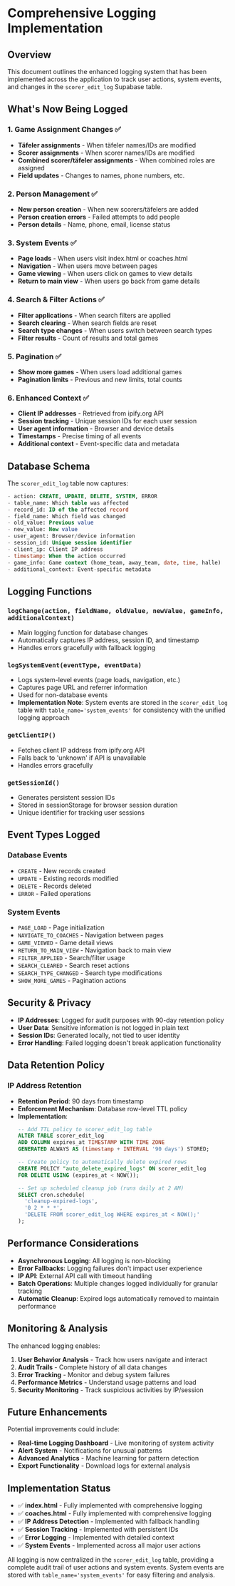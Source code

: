 # Comprehensive Logging Implementation

## Overview
This document outlines the enhanced logging system that has been implemented across the application to track user actions, system events, and changes in the `scorer_edit_log` Supabase table.

## What's Now Being Logged

### 1. **Game Assignment Changes** ✅
- **Täfeler assignments** - When täfeler names/IDs are modified
- **Scorer assignments** - When scorer names/IDs are modified  
- **Combined scorer/täfeler assignments** - When combined roles are assigned
- **Field updates** - Changes to names, phone numbers, etc.

### 2. **Person Management** ✅
- **New person creation** - When new scorers/täfelers are added
- **Person creation errors** - Failed attempts to add people
- **Person details** - Name, phone, email, license status

### 3. **System Events** ✅
- **Page loads** - When users visit index.html or coaches.html
- **Navigation** - When users move between pages
- **Game viewing** - When users click on games to view details
- **Return to main view** - When users go back from game details

### 4. **Search & Filter Actions** ✅
- **Filter applications** - When search filters are applied
- **Search clearing** - When search fields are reset
- **Search type changes** - When users switch between search types
- **Filter results** - Count of results and total games

### 5. **Pagination** ✅
- **Show more games** - When users load additional games
- **Pagination limits** - Previous and new limits, total counts

### 6. **Enhanced Context** ✅
- **Client IP addresses** - Retrieved from ipify.org API
- **Session tracking** - Unique session IDs for each user session
- **User agent information** - Browser and device details
- **Timestamps** - Precise timing of all events
- **Additional context** - Event-specific data and metadata

## Database Schema

The `scorer_edit_log` table now captures:

```sql
- action: CREATE, UPDATE, DELETE, SYSTEM, ERROR
- table_name: Which table was affected
- record_id: ID of the affected record
- field_name: Which field was changed
- old_value: Previous value
- new_value: New value
- user_agent: Browser/device information
- session_id: Unique session identifier
- client_ip: Client IP address
- timestamp: When the action occurred
- game_info: Game context (home_team, away_team, date, time, halle)
- additional_context: Event-specific metadata
```

## Logging Functions

### `logChange(action, fieldName, oldValue, newValue, gameInfo, additionalContext)`
- Main logging function for database changes
- Automatically captures IP address, session ID, and timestamp
- Handles errors gracefully with fallback logging

### `logSystemEvent(eventType, eventData)`
- Logs system-level events (page loads, navigation, etc.)
- Captures page URL and referrer information
- Used for non-database events
- **Implementation Note**: System events are stored in the `scorer_edit_log` table with `table_name='system_events'` for consistency with the unified logging approach

### `getClientIP()`
- Fetches client IP address from ipify.org API
- Falls back to 'unknown' if API is unavailable
- Handles errors gracefully

### `getSessionId()`
- Generates persistent session IDs
- Stored in sessionStorage for browser session duration
- Unique identifier for tracking user sessions

## Event Types Logged

### Database Events
- `CREATE` - New records created
- `UPDATE` - Existing records modified
- `DELETE` - Records deleted
- `ERROR` - Failed operations

### System Events
- `PAGE_LOAD` - Page initialization
- `NAVIGATE_TO_COACHES` - Navigation between pages
- `GAME_VIEWED` - Game detail views
- `RETURN_TO_MAIN_VIEW` - Navigation back to main view
- `FILTER_APPLIED` - Search/filter usage
- `SEARCH_CLEARED` - Search reset actions
- `SEARCH_TYPE_CHANGED` - Search type modifications
- `SHOW_MORE_GAMES` - Pagination actions

## Security & Privacy

- **IP Addresses**: Logged for audit purposes with 90-day retention policy
- **User Data**: Sensitive information is not logged in plain text
- **Session IDs**: Generated locally, not tied to user identity
- **Error Handling**: Failed logging doesn't break application functionality

## Data Retention Policy

### IP Address Retention
- **Retention Period**: 90 days from timestamp
- **Enforcement Mechanism**: Database row-level TTL policy
- **Implementation**: 
  ```sql
  -- Add TTL policy to scorer_edit_log table
  ALTER TABLE scorer_edit_log 
  ADD COLUMN expires_at TIMESTAMP WITH TIME ZONE 
  GENERATED ALWAYS AS (timestamp + INTERVAL '90 days') STORED;
  
  -- Create policy to automatically delete expired rows
  CREATE POLICY "auto_delete_expired_logs" ON scorer_edit_log
  FOR DELETE USING (expires_at < NOW());
  
  -- Set up scheduled cleanup job (runs daily at 2 AM)
  SELECT cron.schedule(
    'cleanup-expired-logs',
    '0 2 * * *',
    'DELETE FROM scorer_edit_log WHERE expires_at < NOW();'
  );
  ```

## Performance Considerations

- **Asynchronous Logging**: All logging is non-blocking
- **Error Fallbacks**: Logging failures don't impact user experience
- **IP API**: External API call with timeout handling
- **Batch Operations**: Multiple changes logged individually for granular tracking
- **Automatic Cleanup**: Expired logs automatically removed to maintain performance

## Monitoring & Analysis

The enhanced logging enables:

1. **User Behavior Analysis** - Track how users navigate and interact
2. **Audit Trails** - Complete history of all data changes
3. **Error Tracking** - Monitor and debug system failures
4. **Performance Metrics** - Understand usage patterns and load
5. **Security Monitoring** - Track suspicious activities by IP/session

## Future Enhancements

Potential improvements could include:

- **Real-time Logging Dashboard** - Live monitoring of system activity
- **Alert System** - Notifications for unusual patterns
- **Advanced Analytics** - Machine learning for pattern detection
- **Export Functionality** - Download logs for external analysis

## Implementation Status

- ✅ **index.html** - Fully implemented with comprehensive logging
- ✅ **coaches.html** - Fully implemented with comprehensive logging
- ✅ **IP Address Detection** - Implemented with fallback handling
- ✅ **Session Tracking** - Implemented with persistent IDs
- ✅ **Error Logging** - Implemented with detailed context
- ✅ **System Events** - Implemented across all major user actions

All logging is now centralized in the `scorer_edit_log` table, providing a complete audit trail of user actions and system events. System events are stored with `table_name='system_events'` for easy filtering and analysis.
